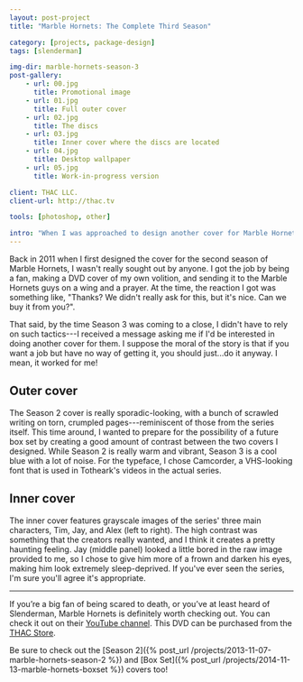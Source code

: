 ```yaml
---
layout: post-project
title: "Marble Hornets: The Complete Third Season"

category: [projects, package-design]
tags: [slenderman]

img-dir: marble-hornets-season-3
post-gallery:
    - url: 00.jpg
      title: Promotional image
    - url: 01.jpg
      title: Full outer cover
    - url: 02.jpg
      title: The discs
    - url: 03.jpg
      title: Inner cover where the discs are located
    - url: 04.jpg
      title: Desktop wallpaper
    - url: 05.jpg
      title: Work-in-progress version

client: THAC LLC.
client-url: http://thac.tv

tools: [photoshop, other]

intro: "When I was approached to design another cover for Marble Hornets, I was extremely excited to see how I could capture the feeling of Season 3."
---
```


Back in 2011 when I first designed the cover for the second season of Marble Hornets, I wasn't really sought out by anyone. I got the job by being a fan, making a DVD cover of my own volition, and sending it to the Marble Hornets guys on a wing and a prayer. At the time, the reaction I got was something like, "Thanks? We didn't really ask for this, but it's nice. Can we buy it from you?".

That said, by the time Season 3 was coming to a close, I didn't have to rely on such tactics---I received a message asking me if I'd be interested in doing another cover for them. I suppose the moral of the story is that if you want a job but have no way of getting it, you should just...do it anyway. I mean, it worked for me!

## Outer cover

The Season 2 cover is really sporadic-looking, with a bunch of scrawled writing on torn, crumpled pages---reminiscent of those from the series itself. This time around, I wanted to prepare for the possibility of a future box set by creating a good amount of contrast between the two covers I designed. While Season 2 is really warm and vibrant, Season 3 is a cool blue with a lot of noise. For the typeface, I chose Camcorder, a VHS-looking font that is used in Totheark's videos in the actual series.

## Inner cover

The inner cover features grayscale images of the series' three main characters, Tim, Jay, and Alex (left to right). The high contrast was something that the creators really wanted, and I think it creates a pretty haunting feeling. Jay (middle panel) looked a little bored in the raw image provided to me, so I chose to give him more of a frown and darken his eyes, making him look extremely sleep-deprived. If you've ever seen the series, I'm sure you'll agree it's appropriate.

***

If you’re a big fan of being scared to death, or you’ve at least heard of Slenderman, Marble Hornets is definitely worth checking out. You can check it out on their <a href="http://youtube.com/marblehornets">YouTube channel</a>. This DVD can be purchased from the <a href="http://store.thac.tv/">THAC Store</a>.

Be sure to check out the [Season 2]({% post_url /projects/2013-11-07-marble-hornets-season-2 %}) and [Box Set]({% post_url /projects/2014-11-13-marble-hornets-boxset %}) covers too!